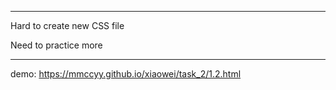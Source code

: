 ***********
Hard to create new CSS file

Need to practice more
***********
demo: https://mmccyy.github.io/xiaowei/task_2/1.2.html
